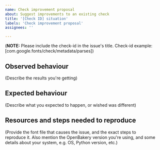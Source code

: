 ```yaml
---
name: Check improvement proposal
about: Suggest improvements to an existing check
title: '[Check ID] situation'
labels: 'Check improvement proposal'
assignees: ''

---
```


(**NOTE:** Please include the check-id in the issue's title. Check-id example: [com.google.fonts/check/metadata/parses])

## Observed behaviour

(Describe the results you're getting)

## Expected behaviour

(Describe what you expected to happen, or wished was different)

## Resources and steps needed to reproduce

(Provide the font file that causes the issue, and the exact steps to reproduce it. Also mention the OpenBakery version you're using, and some details about your system, e.g. OS, Python version, etc.)
